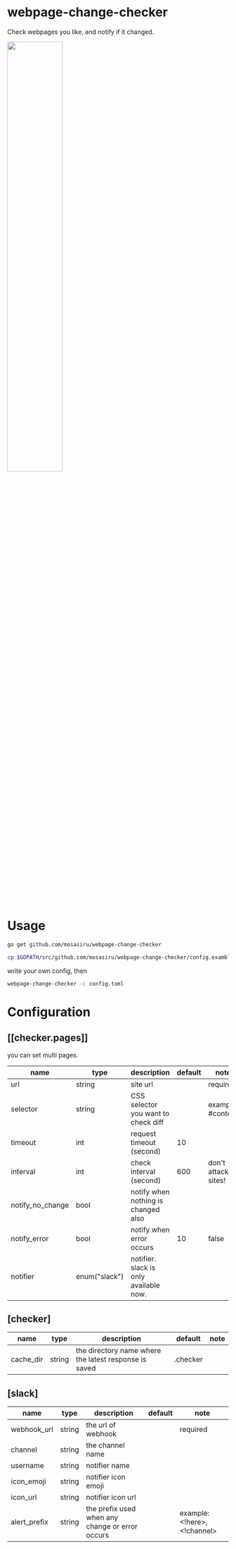 # webpage-change-checker

Check webpages you like, and notify if it changed. 

<img src="https://user-images.githubusercontent.com/1458744/34559931-368f6306-f187-11e7-8e51-998f14be9dfd.png" width="50%">



# Usage

```bash
go get github.com/mosasiru/webpage-change-checker

cp $GOPATH/src/github.com/mosasiru/webpage-change-checker/config.examble.toml config.toml
```

write your own config, then


```bash
webpage-change-checker -c config.toml
```



# Configuration



## [[checker.pages]]

you can set multi pages.

|name            |type  |description                                 |default         |note                                |
|----------------|------|--------------------------------------------|----------------|------------------------------------|
|url            |string|site url  |            |required|
|selector            |string|CSS selector you want to check diff  |            |example: #content|
|timeout            |int|request timeout (second)  |     10       ||
|interval            |int|check interval (second)  |     600       |don't attack sites!|
|notify_no_change            |bool|notify when nothing is changed also  |            ||
|notify_error            |bool|notify  when error occurs  |     10       |false|
|notifier            |enum("slack")| notifier. slack is only available now.  |           |||

## [checker]


|name            |type  |description                                 |default         |note                                |
|----------------|------|--------------------------------------------|----------------|------------------------------------|
|cache_dir            |string|the directory name where the latest response is saved  | .checker           |||


## [slack]


|name            |type  |description                                 |default         |note                                |
|----------------|------|--------------------------------------------|----------------|------------------------------------|
|webhook_url       |string|the url of webhook  |            | required |
|channel            |string|the channel name  |            ||
|username            |string|notifier name  |            ||
|icon_emoji            |string|notifier icon emoji  |            ||
|icon_url            |string|notifier icon url  |            ||
|alert_prefix            |string|the prefix used when any change or error occurs   |            |example: <!here>, <!channel>|


